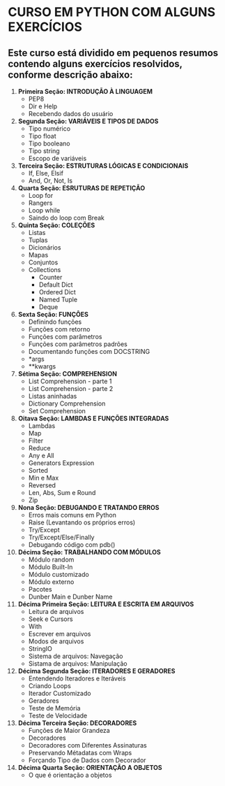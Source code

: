 # CURSO EM PYTHON COM ALGUNS EXERCÍCIOS
## Este curso está dividido em pequenos resumos contendo alguns exercícios resolvidos, conforme descrição abaixo:

1. **Primeira Seção: INTRODUÇÃO À LINGUAGEM** 
   - PEP8
   - Dir e Help
   - Recebendo dados do usuário
2. **Segunda Seção: VARIÁVEIS E TIPOS DE DADOS**
   - Tipo numérico
   - Tipo float
   - Tipo booleano
   - Tipo string
   - Escopo de variáveis
3. **Terceira Seção: ESTRUTURAS LÓGICAS E CONDICIONAIS**
   - If, Else, Elsif
   - And, Or, Not, Is
4. **Quarta Seção: ESRUTURAS DE REPETIÇÃO**
   - Loop for
   - Rangers
   - Loop while
   - Saindo do loop com Break
5. **Quinta Seção: COLEÇÕES**
   - Listas
   - Tuplas
   - Dicionários
   - Mapas
   - Conjuntos
   - Collections
      - Counter
      - Default Dict
      - Ordered Dict
      - Named Tuple
      - Deque
6. **Sexta Seção: FUNÇÔES**
   - Definindo funções
   - Funções com retorno
   - Funções com parâmetros
   - Funções com parâmetros padrões
   - Documentando funções com DOCSTRING
   - *args
   - **kwargs
7. **Sétima Seção: COMPREHENSION**
   - List Comprehension - parte 1
   - List Comprehension - parte 2
   - Listas aninhadas
   - Dictionary Comprehension
   - Set Comprehension
8. **Oitava Seção: LAMBDAS E FUNÇÕES INTEGRADAS**
   - Lambdas
   - Map
   - Filter
   - Reduce
   - Any e All
   - Generators Expression
   - Sorted
   - Min e Max
   - Reversed
   - Len, Abs, Sum e Round
   - Zip
9. **Nona Seção: DEBUGANDO E TRATANDO ERROS**
   - Erros mais comuns em Python
   - Raise (Levantando os próprios erros)
   - Try/Except
   - Try/Except/Else/Finally
   - Debugando código com pdb()
10. **Décima Seção: TRABALHANDO COM MÓDULOS**
    - Módulo random
    - Módulo Built-In
    - Módulo customizado
    - Módulo externo
    - Pacotes
    - Dunber Main e Dunber Name
11. **Décima Primeira Seção: LEITURA E ESCRITA EM ARQUIVOS**
    - Leitura de arquivos
    - Seek e Cursors
    - With
    - Escrever em arquivos
    - Modos de arquivos
    - StringIO
    - Sistema de arquivos: Navegação
    - Sistama de arquivos: Manipulação
12. **Décima Segunda Seção: ITERADORES E GERADORES**
    - Entendendo Iteradores e Iteráveis
    - Criando Loops
    - Iterador Customizado
    - Geradores
    - Teste de Memória
    - Teste de Velocidade
13. **Décima Terceira Seção: DECORADORES**
    - Funções de Maior Grandeza
    - Decoradores
    - Decoradores com Diferentes Assinaturas
    - Preservando Métadatas com Wraps
    - Forçando Tipo de Dados com Decorador
14. **Décima Quarta Seção: ORIENTAÇÃO A OBJETOS**
    - O que é orientação a objetos
